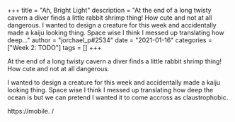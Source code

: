 +++
title = "Ah, Bright Light"
description = "At the end of a long twisty cavern a diver finds a little rabbit shrimp thing! How cute and not at all dangerous.  I wanted to design a creature for this week and accidentally made a kaiju looking thing. Space wise I think I messed up translating how deep..."
author = "jorchael_p#2534"
date = "2021-01-16"
categories = ["Week 2: TODO"]
tags = []
+++

At the end of a long twisty cavern a diver finds a little rabbit shrimp thing! How cute and not at all dangerous.

I wanted to design a creature for this week and accidentally made a kaiju looking thing. Space wise I think I messed up translating how deep the ocean is but we can pretend I wanted it to come accross as claustrophobic.

https://mobile.
/
